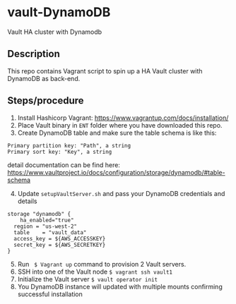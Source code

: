 # vault-DynamoDB
Vault HA cluster with Dynamodb

## Description
This repo contains Vagrant script to spin up a HA Vault cluster with DynamoDB as back-end. 

## Steps/procedure

1. Install Hashicorp Vagrant: https://www.vagrantup.com/docs/installation/
2. Place Vault binary in `ENT` folder where you have downloaded this repo.
3. Create DynamoDB table and make sure the table schema is like this:

```
Primary partition key: "Path", a string
Primary sort key: "Key", a string
```

detail documentation can be find here: https://www.vaultproject.io/docs/configuration/storage/dynamodb/#table-schema

4. Update `setupVaultServer.sh` and pass your DynamoDB credentials and details

```
storage "dynamodb" {
    ha_enabled="true"
  region = "us-west-2"
  table    = "vault_data"
  access_key = ${AWS_ACCESSKEY}
  secret_key = ${AWS_SECRETKEY}
}
```

5. Run ` $ Vagrant up` command to provision 2 Vault servers.
6. SSH into one of the Vault node `$ vagrant ssh vault1`
7. Initialize the Vault server `$ vault operator init`
8. You DynamoDB instance will updated with multiple mounts confirming successful installation
